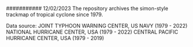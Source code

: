 ###########  12/02/2023
The repository archives the simon-style trackmap of tropical cyclone since 1979.

Data source:
    JOINT TYPHOON WARNING CENTER, US NAVY (1979 - 2022)
    NATIONAL HURRICANE CENTER, USA (1979 - 2022)
    CENTRAL PACIFIC HURRICANE CENTER, USA (1979 - 2019)
